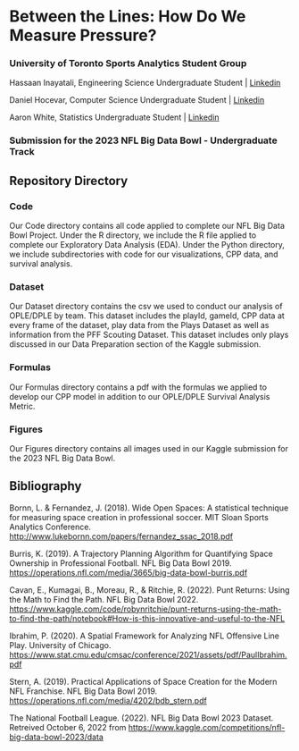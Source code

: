 # Between the Lines: How Do We Measure Pressure?

### University of Toronto Sports Analytics Student Group

Hassaan Inayatali, Engineering Science Undergraduate Student | [Linkedin](https://www.linkedin.com/in/hassaan-inayatali-92b8a818b/)

Daniel Hocevar, Computer Science Undergraduate Student | [Linkedin](https://www.linkedin.com/in/danielhocevar/)

Aaron White, Statistics Undergraduate Student | [Linkedin](https://www.linkedin.com/in/whiteaaron/)

### Submission for the 2023 NFL Big Data Bowl - Undergraduate Track

## Repository Directory

### Code

Our Code directory contains all code applied to complete our NFL Big Data Bowl Project. Under the R directory, we include the R file applied to complete our Exploratory Data Analysis (EDA). Under the Python directory, we include subdirectories with code for our visualizations, CPP data, and survival analysis.

### Dataset

Our Dataset directory contains the csv we used to conduct our analysis of OPLE/DPLE by team. This dataset includes the playId, gameId, CPP data at every frame of the dataset, play data from the Plays Dataset as well as information from the PFF Scouting Dataset. This dataset includes only plays discussed in our Data Preparation section of the Kaggle submission.

### Formulas

Our Formulas directory contains a pdf with the formulas we applied to develop our CPP model in addition to our OPLE/DPLE Survival Analysis Metric.

### Figures

Our Figures directory contains all images used in our Kaggle submission for the 2023 NFL Big Data Bowl.

## Bibliography

Bornn, L. & Fernandez, J. (2018). Wide Open Spaces: A statistical technique for measuring space creation in professional soccer. MIT Sloan Sports Analytics Conference. http://www.lukebornn.com/papers/fernandez_ssac_2018.pdf

Burris, K. (2019). A Trajectory Planning Algorithm for Quantifying Space Ownership in Professional Football. NFL Big Data Bowl 2019. https://operations.nfl.com/media/3665/big-data-bowl-burris.pdf

Cavan, E., Kumagai, B., Moreau, R., & Ritchie, R. (2022). Punt Returns: Using the Math to Find the Path. NFL Big Data Bowl 2022. https://www.kaggle.com/code/robynritchie/punt-returns-using-the-math-to-find-the-path/notebook#How-is-this-innovative-and-useful-to-the-NFL

Ibrahim, P. (2020). A Spatial Framework for Analyzing NFL Offensive Line Play. University of Chicago. https://www.stat.cmu.edu/cmsac/conference/2021/assets/pdf/PaulIbrahim.pdf

Stern, A. (2019). Practical Applications of Space Creation for the Modern NFL Franchise. NFL Big Data Bowl 2019. https://operations.nfl.com/media/4202/bdb_stern.pdf

The National Football League. (2022). NFL Big Data Bowl 2023 Dataset. Retreived October 6, 2022 from https://www.kaggle.com/competitions/nfl-big-data-bowl-2023/data
